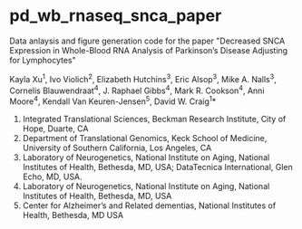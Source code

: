 # pd_wb_rnaseq_snca_paper
Data anlaysis and figure generation code for the paper "Decreased SNCA Expression in Whole-Blood RNA Analysis of Parkinson’s Disease Adjusting for Lymphocytes"

Kayla Xu<sup>1</sup>, Ivo Violich<sup>2</sup>, Elizabeth Hutchins<sup>3</sup>, Eric Alsop<sup>3</sup>, Mike A. Nalls<sup>3</sup>, Cornelis Blauwendraat<sup>4</sup>, J. Raphael Gibbs<sup>4</sup>, Mark R. Cookson<sup>4</sup>, Anni Moore<sup>4</sup>, Kendall Van Keuren-Jensen<sup>5</sup>, David W. Craig<sup>1</sup>*
1.	Integrated Translational Sciences, Beckman Research Institute, City of Hope, Duarte, CA 
2.	Department of Translational Genomics, Keck School of Medicine, University of Southern California, Los Angeles, CA 
3.	Laboratory of Neurogenetics, National Institute on Aging, National Institutes of Health, Bethesda, MD, USA; DataTecnica International, Glen Echo, MD, USA. 
4.	Laboratory of Neurogenetics, National Institute on Aging, National Institutes of Health, Bethesda, MD, USA 
5.	Center for Alzheimer’s and Related dementias, National Institutes of Health, Bethesda, MD USA 
